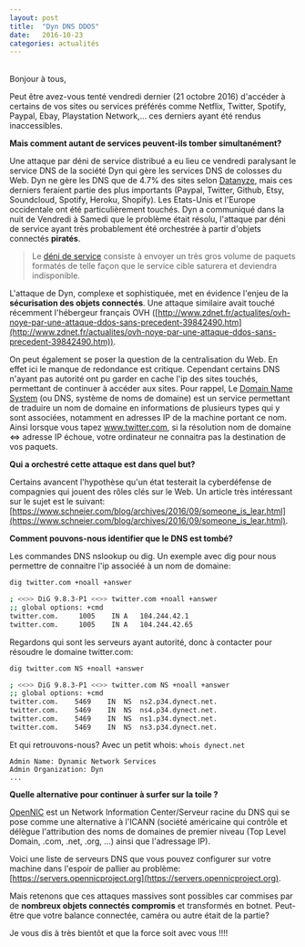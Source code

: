 ```yaml
---
layout: post
title:  "Dyn DNS DDOS"
date:   2016-10-23
categories: actualités
---
```

<br />
Bonjour à tous,
  
Peut être avez-vous tenté vendredi dernier (21 octobre 2016) d'accéder à certains de vos sites ou services préférés comme Netflix, Twitter, Spotify, Paypal, Ebay, Playstation Network,... ces derniers ayant été rendus inaccessibles. 

**Mais comment autant de services peuvent-ils tomber simultanément?**

Une attaque par déni de service distribué a eu lieu ce vendredi paralysant le service DNS de la société Dyn qui gère les services DNS de colosses du Web. Dyn ne gère les DNS que de 4.7% des sites selon [Datanyze](https://www.datanyze.com/market-share/dns/), mais ces derniers feraient partie des plus importants (Paypal, Twitter, Github, Etsy, Soundcloud, Spotify, Heroku, Shopify). Les Etats-Unis et l'Europe occidentale ont été particulièrement touchés. Dyn a communiqué dans la nuit de Vendredi à Samedi que le problème était résolu, l'attaque par déni de service ayant très probablement été orchestrée à partir d'objets connectés **piratés**.  
  
 > Le [déni de service](https://fr.wikipedia.org/wiki/Attaque_par_d%C3%A9ni_de_service) consiste à envoyer un très gros volume de paquets formatés de telle façon que le service cible saturera et deviendra indisponible.  
  
L'attaque de Dyn, complexe et sophistiquée,  met en évidence l'enjeu de la **sécurisation des objets connectés**. Une attaque similaire avait touché récemment l'hébergeur français OVH ([http://www.zdnet.fr/actualites/ovh-noye-par-une-attaque-ddos-sans-precedent-39842490.htm](http://www.zdnet.fr/actualites/ovh-noye-par-une-attaque-ddos-sans-precedent-39842490.htm)).  
  
On peut également se poser la question de la centralisation du Web. En effet ici le manque de redondance est critique. Cependant certains DNS n'ayant pas autorité ont pu garder en cache l'ip des sites touchés, permettant de continuer à accéder aux sites. Pour rappel, Le [Domain Name System](https://fr.wikipedia.org/wiki/Domain_Name_System) (ou DNS, système de noms de domaine) est un service permettant de traduire un nom de domaine en informations de plusieurs types qui y sont associées, notamment en adresses IP de la machine portant ce nom. Ainsi lorsque vous tapez www.twitter.com, si la résolution nom de domaine <=> adresse IP échoue, votre ordinateur ne connaitra pas la destination de vos paquets.  
   
**Qui a orchestré cette attaque est dans quel but?**  
  
Certains avancent l'hypothèse qu'un état testerait la cyberdéfense de compagnies qui jouent des rôles clés sur le Web. Un article très intéressant sur le sujet est le suivant: [https://www.schneier.com/blog/archives/2016/09/someone_is_lear.html](https://www.schneier.com/blog/archives/2016/09/someone_is_lear.html).  
  
**Comment pouvons-nous identifier que le DNS est tombé?**  
  
Les commandes DNS nslookup ou dig. Un exemple avec dig pour nous permettre de connaitre l'ip associéé à un nom de domaine:

```bash
dig twitter.com +noall +answer

; <<>> DiG 9.8.3-P1 <<>> twitter.com +noall +answer
;; global options: +cmd
twitter.com.	 1005	 IN	A	104.244.42.1
twitter.com.	 1005	 IN	A	104.244.42.65
```  
  
Regardons qui sont les serveurs ayant autorité, donc à contacter pour résoudre le domaine twitter.com:  
  
```bash
dig twitter.com NS +noall +answer

; <<>> DiG 9.8.3-P1 <<>> twitter.com NS +noall +answer
;; global options: +cmd
twitter.com.	5469	IN	NS	ns2.p34.dynect.net.
twitter.com.	5469	IN	NS	ns4.p34.dynect.net.
twitter.com.	5469	IN	NS	ns1.p34.dynect.net.
twitter.com.	5469	IN	NS	ns3.p34.dynect.net.
```  
  
Et qui retrouvons-nous? Avec un petit whois: ```whois dynect.net```  
  
```
Admin Name: Dynamic Network Services
Admin Organization: Dyn
...
```  

**Quelle alternative pour continuer à surfer sur la toile ?**
  
[OpenNIC](https://www.opennicproject.org/) est un Network Information Center/Serveur racine du DNS qui se pose comme une alternative à l'ICANN (société américaine qui contrôle et délègue l'attribution des noms de domaines de premier niveau (Top Level Domain, .com, .net, .org, ...) ainsi que l'adressage IP).   
  
Voici une liste de serveurs DNS que vous pouvez configurer sur votre machine dans l'espoir de pallier au problème: [https://servers.opennicproject.org](https://servers.opennicproject.org).  
  
Mais retenons que ces attaques massives sont possibles car commises par de **nombreux objets connectés compromis** et transformés en botnet. Peut-être que votre balance connectée, caméra ou autre était de la partie?  
  
Je vous dis à très bientôt et que la force soit avec vous !!!!  

